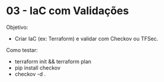 # 03 - IaC com Validações

Objetivo:
- Criar IaC (ex: Terraform) e validar com Checkov ou TFSec.

Como testar:
- terraform init && terraform plan
- pip install checkov
- checkov -d .
